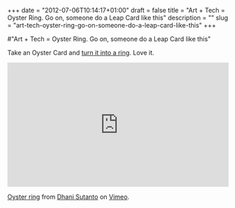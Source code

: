 +++
date = "2012-07-06T10:14:17+01:00"
draft = false
title = "Art + Tech = Oyster Ring. Go on, someone do a Leap Card like this"
description = ""
slug = "art-tech-oyster-ring-go-on-someone-do-a-leap-card-like-this"
+++

#"Art + Tech = Oyster Ring. Go on, someone do a Leap Card like this"

Take an Oyster Card and <a href="http://www.ds72.com/latest-works/oyster-ring">turn it into a ring</a>. Love it.

<iframe src="http://player.vimeo.com/video/45057546?title=0&amp;byline=0&amp;portrait=0" width="500" height="281" frameborder="0" webkitAllowFullScreen mozallowfullscreen allowFullScreen></iframe> <p><a href="http://vimeo.com/45057546">Oyster ring</a> from <a href="http://vimeo.com/dhani">Dhani Sutanto</a> on <a href="http://vimeo.com">Vimeo</a>.</p>
